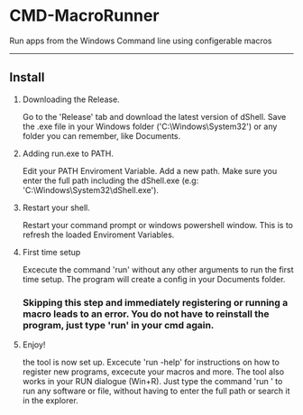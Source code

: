 # CMD-MacroRunner
Run apps from the Windows Command line using configerable macros

---

## Install
1. Downloading the Release.

    Go to the 'Release' tab and download the latest version of dShell.
    Save the .exe file in your Windows folder ('C:\Windows\System32') or any folder you can remember, like Documents.

2. Adding run.exe to PATH.

    Edit your PATH Enviroment Variable.
    Add a new path. Make sure you enter the full path including the dShell.exe (e.g: 'C:\Windows\System32\dShell.exe').

3. Restart your shell.

    Restart your command prompt or windows powershell window. This is to refresh the loaded Enviroment Variables.

4. First time setup

    Excecute the command 'run' without any other arguments to run the first time setup. The program will create a config in your Documents folder.
    ### Skipping this step and immediately registering or running a macro leads to an error. You do not have to reinstall the program, just type 'run' in your cmd again.
    
5. Enjoy!

    the tool is now set up. Excecute 'run -help' for instructions on how to register new programs, excecute your macros and more. The tool also works in your RUN dialogue (Win+R). Just type the command 'run <macro>' to run any software or file, without having to enter the full path or search it in the explorer.
